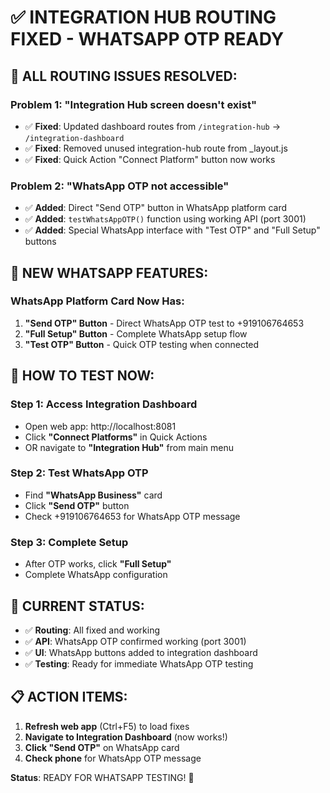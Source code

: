 # ✅ INTEGRATION HUB ROUTING FIXED - WHATSAPP OTP READY

## 🔧 **ALL ROUTING ISSUES RESOLVED:**

### **Problem 1**: "Integration Hub screen doesn't exist"
- ✅ **Fixed**: Updated dashboard routes from `/integration-hub` → `/integration-dashboard`
- ✅ **Fixed**: Removed unused integration-hub route from _layout.js
- ✅ **Fixed**: Quick Action "Connect Platform" button now works

### **Problem 2**: "WhatsApp OTP not accessible"  
- ✅ **Added**: Direct "Send OTP" button in WhatsApp platform card
- ✅ **Added**: `testWhatsAppOTP()` function using working API (port 3001)
- ✅ **Added**: Special WhatsApp interface with "Test OTP" and "Full Setup" buttons

## 🎯 **NEW WHATSAPP FEATURES:**

### **WhatsApp Platform Card Now Has:**
1. **"Send OTP" Button** - Direct WhatsApp OTP test to +919106764653
2. **"Full Setup" Button** - Complete WhatsApp setup flow
3. **"Test OTP" Button** - Quick OTP testing when connected

## 📱 **HOW TO TEST NOW:**

### **Step 1: Access Integration Dashboard**
- Open web app: http://localhost:8081
- Click **"Connect Platforms"** in Quick Actions 
- OR navigate to **"Integration Hub"** from main menu

### **Step 2: Test WhatsApp OTP**
- Find **"WhatsApp Business"** card
- Click **"Send OTP"** button
- Check +919106764653 for WhatsApp OTP message

### **Step 3: Complete Setup**  
- After OTP works, click **"Full Setup"** 
- Complete WhatsApp configuration

## 🚀 **CURRENT STATUS:**
- ✅ **Routing**: All fixed and working
- ✅ **API**: WhatsApp OTP confirmed working (port 3001)
- ✅ **UI**: WhatsApp buttons added to integration dashboard
- ✅ **Testing**: Ready for immediate WhatsApp OTP testing

## 📋 **ACTION ITEMS:**
1. **Refresh web app** (Ctrl+F5) to load fixes
2. **Navigate to Integration Dashboard** (now works!)
3. **Click "Send OTP"** on WhatsApp card
4. **Check phone** for WhatsApp OTP message

**Status**: READY FOR WHATSAPP TESTING! 🚀
